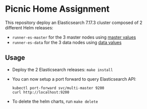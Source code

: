 # Picnic Home Assignment

This repository deploy an Elasticsearch 7.17.3 cluster composed of 2 different Helm
releases:

- `runner-es-master` for the 3 master nodes using [master values][]
- `runner-es-data` for the 3 data nodes using [data values][]

## Usage

* Deploy the 2 Elasticsearch releases: `make install`

* You can now setup a port forward to query Elasticsearch API:

  ```
  kubectl port-forward svc/multi-master 9200
  curl http://localhost:9200
  ```

* To delete the helm charts, run `make delete`

[data values]: https://github.com/ifaizan/
[master values]: https://github.com/ifaizan/